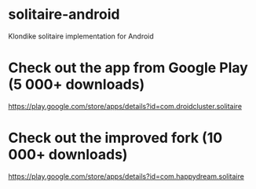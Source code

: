 # solitaire-android
Klondike solitaire implementation for Android

# Check out the app from Google Play (5 000+ downloads)
https://play.google.com/store/apps/details?id=com.droidcluster.solitaire

# Check out the improved fork (10 000+ downloads)
https://play.google.com/store/apps/details?id=com.happydream.solitaire
